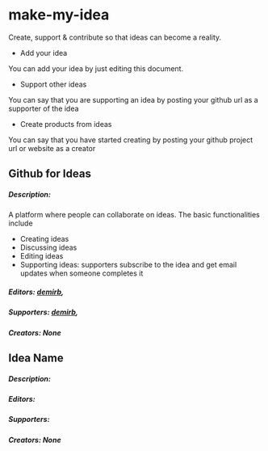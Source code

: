 # make-my-idea
Create, support &amp; contribute so that ideas can become a reality.

- Add your idea

You can add your idea by just editing this document.
- Support other ideas 

You can say that you are supporting an idea by posting your github url as a supporter of the idea
- Create products from ideas 

You can say that you have started creating by posting your github project url or website as a creator

## Github for Ideas

##### Description:

A platform where people can collaborate on ideas. The basic functionalities include

- Creating ideas
- Discussing ideas
- Editing ideas
- Supporting ideas: supporters subscribe to the idea and get email updates when someone completes it 

##### Editors: [demirb](https://github.com/demirb),

##### Supporters: [demirb](https://github.com/demirb),

##### Creators: None

## Idea Name

##### Description:

##### Editors:

##### Supporters:

##### Creators: None
